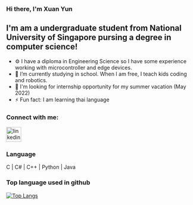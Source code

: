 ### Hi there, I'm Xuan Yun

## I'm am a undergraduate student from National University of Singapore pursing a degree in computer science!

- ⚙  I have a diploma in Engineering Science so I have some experience working with microcontroller and edge devices. 
- 🌱 I’m currently studying in school. When I am free, I teach kids coding and robotics. 
- 👀 I'm looking for internship opportunity for my summer vacation (May 2022) 
- ⚡ Fun fact: I am learning thai language 

### Connect with me:
[<img src='https://cdn.jsdelivr.net/npm/simple-icons@3.0.1/icons/linkedin.svg' alt='linkedin' height='40'>](https://www.linkedin.com/in/tanxuanyun)  

### Language
C | C# | C++ | Python | Java

### Top language used in github
[![Top Langs](https://github-readme-stats.vercel.app/api/top-langs/?username=tanxuanyun)](https://github.com/anuraghazra/github-readme-stats)
